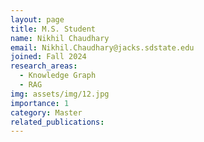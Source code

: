 ```yaml
---
layout: page
title: M.S. Student
name: Nikhil Chaudhary
email: Nikhil.Chaudhary@jacks.sdstate.edu
joined: Fall 2024
research_areas:
  - Knowledge Graph
  - RAG
img: assets/img/12.jpg
importance: 1
category: Master
related_publications: 
---
```

